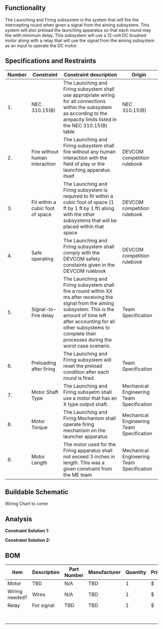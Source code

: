 ## Functionality
The Launching and Firing subsystem is the system that will fire the intercepting round when given a signal from the aiming subsystem. This system will also preload the launching apparatus so that each round may fire with minimum delay. This subsystem will use a 12-volt DC brushed motor along with a relay that will use the signal from the aiming subsystem as an input to operate the DC motor. 

## Specifications and Restraints
| Number | Constraint | Constraint description | Origin |
|------|--------------------|------------------------|------------|
| 1. | NEC 310.15(B) | The  Launching and Firing subsystem shall use appropriate wiring for all connections within the subsystem as according to the ampacity limits listed in the NEC 310.15(B) table | NEC 310.15(B) |
| 2. | Fire without human interaction | The Launching and Firing subsystem shall fire without any human interaction with the field of play or the launching apparatus itself | DEVCOM competition rulebook |
| 3. | Fit within a cubic foot of space | The Launching and Firing subsystem is required to fit within a cubic foot of space (1 ft by 1 ft by 1 ft) along with the other subsystems that will be placed within that space | DEVCOM competition rulebook |
| 4. | Safe operating | The Launching and Firing subsystem shall comply with the DEVCOM safety constaints given in the DEVCOM rulebook | DEVCOM competition rulebook |
| 5. |  Signal-to-Fire delay | The Launching and Firing subsystem shall fire a round within XX ms after receiving the signal from the aiming subsystem. This is the amount of time left after accounting for all other subsystems to complete their processes during the worst case scenario. | Team Specification |
| 6. | Preloading after firing | The Launching and Firing subsystem will reset the preload condition after each round is fired. | Team Specification | 
| 7. | Motor Shaft Type | The Launching and Firing subsyetm shall use a motor that has an X type output shaft. | Mechanical Engineering Team Specification |
| 8. | Motor Torque | The Launching and Firing Mechanism shall operate firing mechanism on the launcher apparatus | Mechanical Engineering Team Specification |
| 9. | Motor Length | The motor used for the Firing apparatus shall not exceed 3 inches in length. This was a given constraint from the ME team | Mechanical Engineering Team Specification |

## Buildable Schematic

Wiring Chart to come

## Analysis 

**Constraint Solution 1:**

**Constraint Solution 2:**




## BOM
| Item | Description | Part Number | Manufacturer | Quantity | Price | Total Price |
|------|-------------|-------------|--------------|----------|-------|-------------|
| Motor | TBD  | N/A | TBD | 1 | $ | $ |
| Wiring needed? | Wires | N/A | 	TBD | 1 | $ | $ |
| Relay | For signal | TBD | TBD | 1 | $ | $ |
|      |                                             |     |             |   |       | $ Total |

